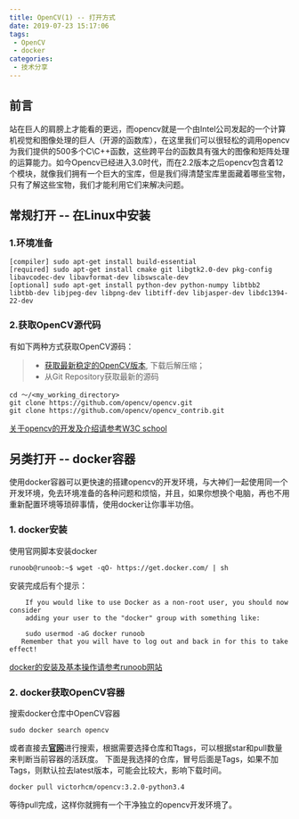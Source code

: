 ```yaml
---
title: OpenCV(1) -- 打开方式
date: 2019-07-23 15:17:06
tags:
 - OpenCV
 - docker
categories:
 - 技术分享
---
```


## 前言
站在巨人的肩膀上才能看的更远，而opencv就是一个由Intel公司发起的一个计算机视觉和图像处理的巨人（开源的函数库），在这里我们可以很轻松的调用opencv为我们提供的500多个C\C++函数，这些跨平台的函数具有强大的图像和矩阵处理的运算能力。如今Opencv已经进入3.0时代，而在2.2版本之后opencv包含着12个模块，就像我们拥有一个巨大的宝库，但是我们得清楚宝库里面藏着哪些宝物，只有了解这些宝物，我们才能利用它们来解决问题。

## 常规打开 -- 在Linux中安装
### 1.环境准备
```shell
[compiler] sudo apt-get install build-essential
[required] sudo apt-get install cmake git libgtk2.0-dev pkg-config libavcodec-dev libavformat-dev libswscale-dev
[optional] sudo apt-get install python-dev python-numpy libtbb2 libtbb-dev libjpeg-dev libpng-dev libtiff-dev libjasper-dev libdc1394-22-dev
```

### 2.获取OpenCV源代码
有如下两种方式获取OpenCV源码：
> * [获取最新稳定的OpenCV版本](http://opencv.org/releases.html), 下载后解压缩；
> * 从Git Repository获取最新的源码
```shell
cd 〜/<my_working_directory>
git clone https://github.com/opencv/opencv.git
git clone https://github.com/opencv/opencv_contrib.git
```

[关于opencv的开发及介绍请参考W3C school](https://www.w3cschool.cn/opencv/opencv-sjw628u6.html)


## 另类打开 -- docker容器
使用docker容器可以更快速的搭建opencv的开发环境，与大神们一起使用同一个开发环境，免去环境准备的各种问题和烦恼，并且，如果你想换个电脑，再也不用重新配置环境等琐碎事情，使用docker让你事半功倍。
### 1. docker安装
使用官网脚本安装docker
```shell
runoob@runoob:~$ wget -qO- https://get.docker.com/ | sh
```

安装完成后有个提示：
```shell
    If you would like to use Docker as a non-root user, you should now consider
    adding your user to the "docker" group with something like:

    sudo usermod -aG docker runoob
   Remember that you will have to log out and back in for this to take effect!
```

[docker的安装及基本操作请参考runoob网站](https://www.runoob.com/docker/ubuntu-docker-install.html)

### 2. docker获取OpenCV容器
搜索docker仓库中OpenCV容器
```shell
sudo docker search opencv
```
或者直接去[**官网**](https://hub.docker.com/search?q=opencv&type=image)进行搜索，根据需要选择仓库和Ttags，可以根据star和pull数量来判断当前容器的活跃度。
下面是我选择的仓库，冒号后面是Tags，如果不加Tags，则默认拉去latest版本，可能会比较大，影响下载时间。
```shell
docker pull victorhcm/opencv:3.2.0-python3.4
```
等待pull完成，这样你就拥有一个干净独立的opencv开发环境了。




